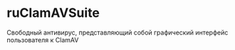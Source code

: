 # ruClamAVSuite
Свободный антивирус, представляющий собой графический интерфейс пользователя к ClamAV
